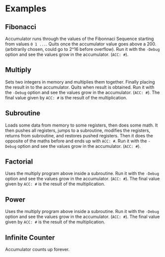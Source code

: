 # Examples

## Fibonacci
Accumulator runs through the values of the Fibonnaci Sequence starting from values `0 1 ...`.
Quits once the accumulator value goes above a 200. (arbitrarily chosen, could go to 2^16 before overflow).
Run it with the `-Debug` option and see the values grow in the accumulator. (`ACC: #`).

## Multiply
Sets two integers in memory and multiplies them together. Finally placing the result in to the accumulator.
Quits when result is obtained.
Run it with the `-Debug` option and see the values grow in the accumulator. (`ACC: #`).
The final value given by `ACC: #` is the result of the multiplication.

## Subroutine
Loads some data from memory to some registers, then does some math. It then pushes all registers, jumps to a subroutine, modifies the registers, returns from subroutine, and restores pushed registers.
Then it does the opposite of the maths before and ends up with `ACC: #`.
Run it with the `-Debug` option and see the values grow in the accumulator. (`ACC: #`).

## Factorial
Uses the multiply program above inside a subroutine. 
Run it with the `-Debug` option and see the values grow in the accumulator. (`ACC: #`).
The final value given by `ACC: #` is the result of the multiplication.

## Power
Uses the multiply program above inside a subroutine. 
Run it with the `-Debug` option and see the values grow in the accumulator. (`ACC: #`).
The final value given by `ACC: #` is the result of the multiplication.

## Infinite Counter
Accumulator counts up forever.